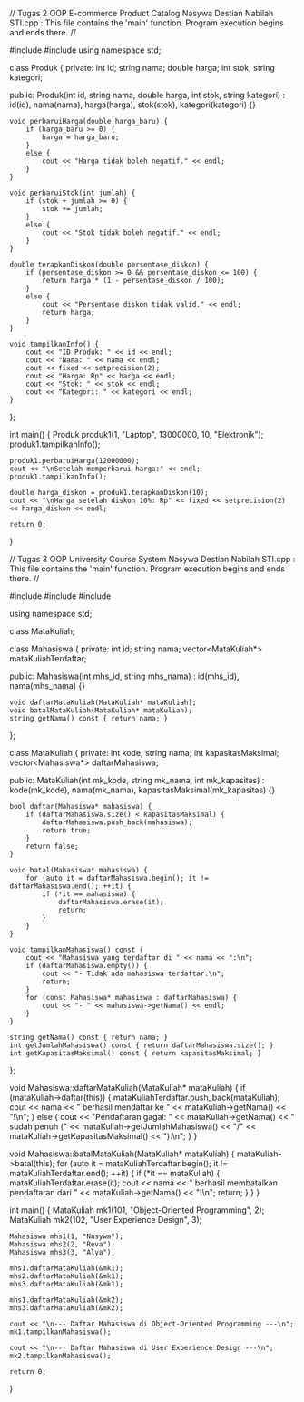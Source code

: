 // Tugas 2 OOP E-commerce Product Catalog Nasywa Destian Nabilah STI.cpp : This file contains the 'main' function. Program execution begins and ends there.
//

#include <iostream>
#include <iomanip>
using namespace std;

class Produk {
private:
    int id;
    string nama;
    double harga;
    int stok;
    string kategori;

public:
    Produk(int id, string nama, double harga, int stok, string kategori)
        : id(id), nama(nama), harga(harga), stok(stok), kategori(kategori) {}

    void perbaruiHarga(double harga_baru) {
        if (harga_baru >= 0) {
            harga = harga_baru;
        }
        else {
            cout << "Harga tidak boleh negatif." << endl;
        }
    }

    void perbaruiStok(int jumlah) {
        if (stok + jumlah >= 0) {
            stok += jumlah;
        }
        else {
            cout << "Stok tidak boleh negatif." << endl;
        }
    }

    double terapkanDiskon(double persentase_diskon) {
        if (persentase_diskon >= 0 && persentase_diskon <= 100) {
            return harga * (1 - persentase_diskon / 100);
        }
        else {
            cout << "Persentase diskon tidak valid." << endl;
            return harga;
        }
    }

    void tampilkanInfo() {
        cout << "ID Produk: " << id << endl;
        cout << "Nama: " << nama << endl;
        cout << fixed << setprecision(2);
        cout << "Harga: Rp" << harga << endl;
        cout << "Stok: " << stok << endl;
        cout << "Kategori: " << kategori << endl;
    }
};

int main() {
    Produk produk1(1, "Laptop", 13000000, 10, "Elektronik");
    produk1.tampilkanInfo();

    produk1.perbaruiHarga(12000000);
    cout << "\nSetelah memperbarui harga:" << endl;
    produk1.tampilkanInfo();

    double harga_diskon = produk1.terapkanDiskon(10);
    cout << "\nHarga setelah diskon 10%: Rp" << fixed << setprecision(2) << harga_diskon << endl;

    return 0;
}


// Tugas 3 OOP University Course System Nasywa Destian Nabilah STI.cpp : This file contains the 'main' function. Program execution begins and ends there.
//

#include <iostream>
#include <string>
#include <vector>

using namespace std;

class MataKuliah; 

class Mahasiswa {
private:
    int id;
    string nama;
    vector<MataKuliah*> mataKuliahTerdaftar; 

public:
    Mahasiswa(int mhs_id, string mhs_nama) : id(mhs_id), nama(mhs_nama) {}

    void daftarMataKuliah(MataKuliah* mataKuliah);
    void batalMataKuliah(MataKuliah* mataKuliah);
    string getNama() const { return nama; }
};

class MataKuliah {
private:
    int kode;
    string nama;
    int kapasitasMaksimal;
    vector<Mahasiswa*> daftarMahasiswa; 

public:
    MataKuliah(int mk_kode, string mk_nama, int mk_kapasitas)
        : kode(mk_kode), nama(mk_nama), kapasitasMaksimal(mk_kapasitas) {}

    bool daftar(Mahasiswa* mahasiswa) {
        if (daftarMahasiswa.size() < kapasitasMaksimal) {
            daftarMahasiswa.push_back(mahasiswa);
            return true;
        }
        return false;
    }

    void batal(Mahasiswa* mahasiswa) {
        for (auto it = daftarMahasiswa.begin(); it != daftarMahasiswa.end(); ++it) {
            if (*it == mahasiswa) {
                daftarMahasiswa.erase(it);
                return;
            }
        }
    }

    void tampilkanMahasiswa() const {
        cout << "Mahasiswa yang terdaftar di " << nama << ":\n";
        if (daftarMahasiswa.empty()) {
            cout << "- Tidak ada mahasiswa terdaftar.\n";
            return;
        }
        for (const Mahasiswa* mahasiswa : daftarMahasiswa) {
            cout << "- " << mahasiswa->getNama() << endl;
        }
    }

    string getNama() const { return nama; }
    int getJumlahMahasiswa() const { return daftarMahasiswa.size(); }  
    int getKapasitasMaksimal() const { return kapasitasMaksimal; }      
};

void Mahasiswa::daftarMataKuliah(MataKuliah* mataKuliah) {
    if (mataKuliah->daftar(this)) {
        mataKuliahTerdaftar.push_back(mataKuliah);
        cout << nama << " berhasil mendaftar ke " << mataKuliah->getNama() << "!\n";
    }
    else {
        cout << "Pendaftaran gagal: " << mataKuliah->getNama()
            << " sudah penuh (" << mataKuliah->getJumlahMahasiswa()
            << "/" << mataKuliah->getKapasitasMaksimal() << ").\n";
    }
}

void Mahasiswa::batalMataKuliah(MataKuliah* mataKuliah) {
    mataKuliah->batal(this);
    for (auto it = mataKuliahTerdaftar.begin(); it != mataKuliahTerdaftar.end(); ++it) {
        if (*it == mataKuliah) {
            mataKuliahTerdaftar.erase(it);
            cout << nama << " berhasil membatalkan pendaftaran dari " << mataKuliah->getNama() << "!\n";
            return;
        }
    }
}

int main() {
    MataKuliah mk1(101, "Object-Oriented Programming", 2);
    MataKuliah mk2(102, "User Experience Design", 3);

    Mahasiswa mhs1(1, "Nasywa");
    Mahasiswa mhs2(2, "Reva");
    Mahasiswa mhs3(3, "Alya");

    mhs1.daftarMataKuliah(&mk1);
    mhs2.daftarMataKuliah(&mk1);
    mhs3.daftarMataKuliah(&mk1); 

    mhs1.daftarMataKuliah(&mk2);
    mhs3.daftarMataKuliah(&mk2);

    cout << "\n--- Daftar Mahasiswa di Object-Oriented Programming ---\n";
    mk1.tampilkanMahasiswa();

    cout << "\n--- Daftar Mahasiswa di User Experience Design ---\n";
    mk2.tampilkanMahasiswa();

    return 0;
}
